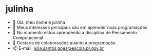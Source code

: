 # julinha
- 👋 Olá, meu nome é julinha
- 👀 Meus interesses principais são em aprender noas programações
- 🌱 No momento estou aprendendo a disciplina de Pensamento Computacional
- 💞️ Gostaria de colaborações quanto a programação
- 📫 E-mail: julia.santos.goes@escola.pr.gov.br

<!---
jtamara31/jtamara31 is a ✨ special ✨ repository because its `README.md` (this file) appears on your GitHub profile.
You can click the Preview link to take a look at your changes.
--->
